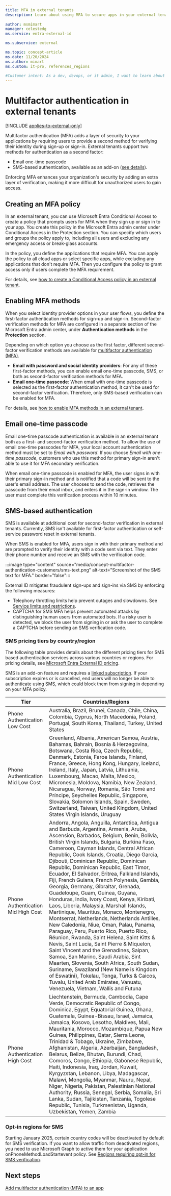 ```yaml
---
title: MFA in external tenants
description: Learn about using MFA to secure apps in your external tenant and enabling email one-time passcodes (EOTP) or SMS as a second verification method for sign-up and sign-in.
 
author: msmimart
manager: celestedg
ms.service: entra-external-id

ms.subservice: external

ms.topic: concept-article
ms.date: 11/20/2024
ms.author: mimart
ms.custom: it-pro, references_regions

#Customer intent: As a dev, devops, or it admin, I want to learn about ways to secure apps in my external tenant by adding multifactor authentication and enabling SMS and email one-time passcodes.
---
```


# Multifactor authentication in external tenants

[!INCLUDE [applies-to-external-only](../includes/applies-to-external-only.md)]

Multifactor authentication (MFA) adds a layer of security to your applications by requiring users to provide a second method for verifying their identity during sign-up or sign-in. External tenants support two methods for authentication as a second factor:

- Email one-time passcode
- SMS-based authentication, available as an add-on ([see details](#sms-based-authentication)).

Enforcing MFA enhances your organization's security by adding an extra layer of verification, making it more difficult for unauthorized users to gain access.

## Creating an MFA policy

In an external tenant, you can use Microsoft Entra Conditional Access to create a policy that prompts users for MFA when they sign up or sign in to your app. You create this policy in the Microsoft Entra admin center under Conditional Access in the Protection section. You can specify which users and groups the policy apply to, including all users and excluding any emergency access or break-glass accounts.

In the policy, you define the applications that require MFA. You can apply the policy to all cloud apps or select specific apps, while excluding any applications that don't require MFA. Then you configure the policy to grant access only if users complete the MFA requirement.

For details, see [how to create a Conditional Access policy in an external tenant](how-to-multifactor-authentication-customers.md#create-a-conditional-access-policy).

## Enabling MFA methods

When you select identity provider options in your user flows, you define the first-factor authentication methods for sign-up and sign-in. Second-factor verification methods for MFA are configured in a separate section of the Microsoft Entra admin center, under **Authentication methods** in the **Protection** section.

Depending on which option you choose as the first factor, different second-factor verification methods are available for [multifactor authentication (MFA)](how-to-multifactor-authentication-customers.md).

- **Email with password and social identity providers**: For any of these first-factor methods, you can enable email one-time passcode, SMS, or both as second-factor verification methods for MFA.
- **Email one-time passcode**: When email with one-time passcode is selected as the first-factor authentication method, it can't be used for second-factor verification. Therefore, only SMS-based verification can be enabled for MFA.

For details, see [how to enable MFA methods in an external tenant](how-to-multifactor-authentication-customers.md#enable-email-one-time-passcode-as-an-mfa-method).

## Email one-time passcode

Email one-time passcode authentication is available in an external tenant both as a first- and second-factor verification method. To allow the use of email one-time passcodes for MFA, your local account authentication method must be set to *Email with password*. If you choose *Email with one-time passcode*, customers who use this method for primary sign-in aren't able to use it for MFA secondary verification.

When email one-time passcode is enabled for MFA, the user signs in with their primary sign-in method and is notified that a code will be sent to the user's email address. The user chooses to send the code, retrieves the passcode from their email inbox, and enters it in the sign-in window. The user must complete this verification process within 10 minutes.

## SMS-based authentication

SMS is available at additional cost for second-factor verification in external tenants. Currently, SMS isn't available for first-factor authentication or self-service password reset in external tenants.

When SMS is enabled for MFA, users sign in with their primary method and are prompted to verify their identity with a code sent via text. They enter their phone number and receive an SMS with the verification code.

   :::image type="content" source="media/concept-multifactor-authentication-customers/sms-text.png" alt-text="Screenshot of the SMS text for MFA." border="false":::

External ID mitigates fraudulent sign-ups and sign-ins via SMS by enforcing the following measures:

- Telephony throttling limits help prevent outages and slowdowns. See [Service limits and restrictions](reference-service-limits.md).
- CAPTCHA for SMS MFA helps prevent automated attacks by distinguishing human users from automated bots. If a risky user is detected, we block the user from signing in or ask the user to complete a CAPTCHA before sending an SMS verification code.

### SMS pricing tiers by country/region

The following table provides details about the different pricing tiers for SMS based authentication services across various countries or regions. For pricing details, see [Microsoft Entra External ID pricing](https://aka.ms/ExternalIDPricing).

SMS is an add-on feature and requires a [linked subscription](../external-identities-pricing.md#link-an-external-tenant-to-a-subscription). If your subscription expires or is cancelled, end users will no longer be able to authenticate using SMS, which could block them from signing in depending on your MFA policy.

|Tier                               |Countries/Regions  |
|-----------------------------------|-------------------|
|Phone Authentication Low Cost      |Australia, Brazil, Brunei, Canada, Chile, China, Colombia, Cyprus, North Macedonia, Poland, Portugal, South Korea, Thailand, Turkey, United States         |
|Phone Authentication Mid Low Cost  |Greenland, Albania, American Samoa, Austria, Bahamas, Bahrain, Bosnia & Herzegovina, Botswana, Costa Rica, Czech Republic, Denmark, Estonia, Faroe Islands, Finland, France, Greece, Hong Kong, Hungary, Iceland, Ireland, Italy, Japan, Latvia, Lithuania, Luxembourg, Macao, Malta, Mexico, Micronesia, Moldova, Namibia, New Zealand, Nicaragua, Norway, Romania, São Tomé and Príncipe, Seychelles Republic, Singapore, Slovakia, Solomon Islands, Spain, Sweden, Switzerland, Taiwan, United Kingdom, United States Virgin Islands, Uruguay         |
|Phone Authentication Mid High Cost |Andorra, Angola, Anguilla, Antarctica, Antigua and Barbuda, Argentina, Armenia, Aruba, Ascension, Barbados, Belgium, Benin, Bolivia, British Virgin Islands, Bulgaria, Burkina Faso, Cameroon, Cayman Islands, Central African Republic, Cook Islands, Croatia, Diego Garcia, Djibouti, Dominican Republic, Dominican Republic, Dominican Republic, East Timor, Ecuador, El Salvador, Eritrea, Falkland Islands, Fiji, French Guiana, French Polynesia, Gambia, Georgia, Germany, Gibraltar, Grenada, Guadeloupe, Guam, Guinea, Guyana, Honduras, India, Ivory Coast, Kenya, Kiribati, Laos, Liberia, Malaysia, Marshall Islands, Martinique, Mauritius, Monaco, Montenegro, Montserrat, Netherlands, Netherlands Antilles, New Caledonia, Niue, Oman, Palau, Panama, Paraguay, Peru, Puerto Rico, Puerto Rico, Réunion, Rwanda, Saint Helena, Saint Kitts & Nevis, Saint Lucia, Saint Pierre & Miquelon, Saint Vincent and the Grenadines, Saipan, Samoa, San Marino, Saudi Arabia, Sint Maarten, Slovenia, South Africa, South Sudan, Suriname, Swaziland (New Name is Kingdom of Eswatini), Tokelau, Tonga, Turks & Caicos, Tuvalu, United Arab Emirates, Vanuatu, Venezuela, Vietnam, Wallis and Futuna         |
|Phone Authentication High Cost     |Liechtenstein, Bermuda, Cambodia, Cape Verde, Democratic Republic of Congo, Dominica, Egypt, Equatorial Guinea, Ghana, Guatemala, Guinea-Bissau, Israel, Jamaica, Jamaica, Kosovo, Lesotho, Maldives, Mali, Mauritania, Morocco, Mozambique, Papua New Guinea, Philippines, Qatar, Sierra Leone, Trinidad & Tobago, Ukraine, Zimbabwe, Afghanistan, Algeria, Azerbaijan, Bangladesh, Belarus, Belize, Bhutan, Burundi, Chad, Comoros, Congo, Ethiopia, Gabonese Republic, Haiti, Indonesia, Iraq, Jordan, Kuwait, Kyrgyzstan, Lebanon, Libya, Madagascar, Malawi, Mongolia, Myanmar, Nauru, Nepal, Niger, Nigeria, Pakistan, Palestinian National Authority, Russia, Senegal, Serbia, Somalia, Sri Lanka, Sudan, Tajikistan, Tanzania, Togolese Republic, Tunisia, Turkmenistan, Uganda, Uzbekistan, Yemen, Zambia         |

### Opt-in regions for SMS

Starting January 2025, certain country codes will be deactivated by default for SMS verification. If you want to allow traffic from deactivated regions, you need to use Microsoft Graph to active them for your application onPhoneMethodLoadStartevent policy. See [Regions requiring opt-in for SMS verification](how-to-region-code-opt-in.md).

## Next steps

[Add multifactor authentication (MFA) to an app](how-to-multifactor-authentication-customers.md)

